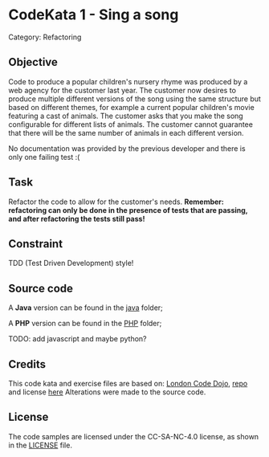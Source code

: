 # CodeKata 1 - Sing a song
Category: Refactoring

## Objective
Code to produce a popular children's nursery rhyme was produced by a web agency for the customer last year. The customer now desires to produce multiple different versions of the song using the same structure but based on different themes, for example a current popular children's movie featuring a cast of animals. The customer asks that you make the song configurable for different lists of animals. The customer cannot guarantee that there will be the same number of animals in each different version.

No documentation was provided by the previous developer and there is only one failing test :(

## Task
Refactor the code to allow for the customer's needs.
**Remember: refactoring can only be done in the presence of tests that are passing, and after refactoring the tests still pass!**

## Constraint
TDD (Test Driven Development) style!

## Source code

A **Java** version can be found in the [java](java) folder;

A **PHP** version can be found in the [PHP](PHP) folder;

TODO: add javascript and maybe python?

## Credits
This code kata and exercise files are based on: [London Code Dojo](http://kata-log.rocks/sing-a-song-kata), [repo](https://github.com/sleepyfox/code-dojo-39) and license [here](https://github.com/emilybache/GildedRose-Refactoring-Kata/blob/master/license.txt)
Alterations were made to the source code.

## License
The code samples are licensed under the CC-SA-NC-4.0 license, as shown in the [LICENSE](/LICENSE) file.
